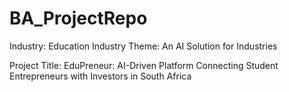 # BA_ProjectRepo

Industry: Education Industry
Theme: An AI Solution for Industries

Project Title: EduPreneur: AI-Driven Platform Connecting Student Entrepreneurs with Investors in South Africa
